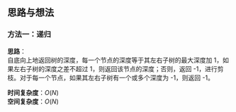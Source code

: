 ## 思路与想法
### 方法一：递归
**思路**：  
自底向上地返回树的深度，每一个节点的深度等于其左右子树的最大深度加 1，如果左右子树的深度之差不超过 1，则返回该节点的深度；否则，返回 -1，进行剪枝。对于每一个节点，如果其左右子树有一个或多个深度为
-1，则返回 -1。

**时间复杂度**：*O*(*N*)  
**空间复杂度**：*O*(*N*)
